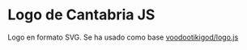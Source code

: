 # Logo de Cantabria JS

Logo en formato SVG. Se ha usado como base [voodootikigod/logo.js](https://github.com/voodootikigod/logo.js)
